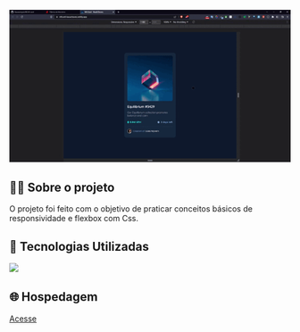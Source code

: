 <p align="center">
  <img src="to_readme.gif">
</p>



<h2>👨‍💻 Sobre o projeto</h2>

<p>
  O projeto foi feito com o objetivo de praticar conceitos básicos de responsividade e flexbox com Css.<br>
  
</p>

<h2>🚀 Tecnologias Utilizadas</h2>
<div align="left">
  <img src="https://skillicons.dev/icons?i=html,css,vscode"></img>
</div>


<h2>🌐 Hospedagem</h2>

<a href="https://nftcard-kauachaves.netlify.app/">Acesse</a>

